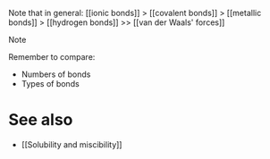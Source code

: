 Note that in general:
[[ionic bonds]] > [[covalent bonds]] > [[metallic bonds]] > [[hydrogen bonds]] >> [[van der Waals' forces]]

> [!note]
> Remember to compare:
> - Numbers of bonds
> - Types of bonds

# See also
- [[Solubility and miscibility]]
